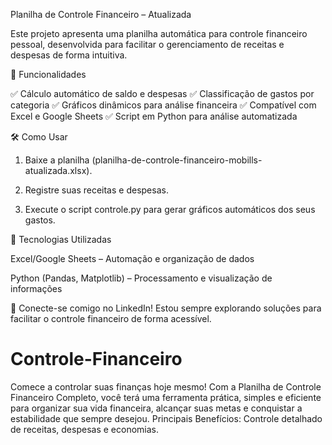 Planilha de Controle Financeiro  – Atualizada

Este projeto apresenta uma planilha automática para controle financeiro pessoal, desenvolvida para facilitar o gerenciamento de receitas e despesas de forma intuitiva.

🚀 Funcionalidades

✅ Cálculo automático de saldo e despesas
✅ Classificação de gastos por categoria
✅ Gráficos dinâmicos para análise financeira
✅ Compatível com Excel e Google Sheets
✅ Script em Python para análise automatizada

🛠️ Como Usar

1. Baixe a planilha (planilha-de-controle-financeiro-mobills-atualizada.xlsx).


2. Registre suas receitas e despesas.


3. Execute o script controle.py para gerar gráficos automáticos dos seus gastos.



📌 Tecnologias Utilizadas

Excel/Google Sheets – Automação e organização de dados

Python (Pandas, Matplotlib) – Processamento e visualização de informações


📢 Conecte-se comigo no LinkedIn! Estou sempre explorando soluções para facilitar o controle financeiro de forma acessível.
# Controle-Financeiro
Comece a controlar suas finanças hoje mesmo! Com a Planilha de Controle Financeiro Completo, você terá uma ferramenta prática, simples e eficiente para organizar sua vida financeira, alcançar suas metas e conquistar a estabilidade que sempre desejou.  Principais Benefícios:  Controle detalhado de receitas, despesas e economias. 
